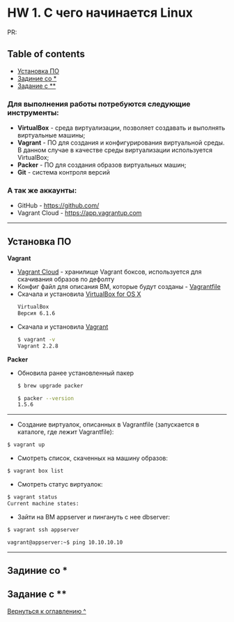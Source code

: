 # HW 1. С чего начинается Linux

PR:  

## Table of contents
- [Установка ПО]()
- [Задиние со *]()
- [Задание с **]()

### Для выполнения работы потребуются следующие инструменты:
- **VirtualBox** - среда виртуализации, позволяет создавать и выполнять виртуальные машины;
- **Vagrant** - ПО для создания и конфигурирования виртуальной среды. В данном случае в качестве среды виртуализации используется VirtualBox;
- **Packer** - ПО для создания образов виртуальных машин;
- **Git** - система контроля версий

### А так же аккаунты:
- GitHub - https://github.com/
- Vagrant Cloud - https://app.vagrantup.com

---
## Установка ПО

**Vagrant**
- [Vagrant Cloud](https://app.vagrantup.com/boxes/search) - хранилище Vagrant боксов, используется для скачивания образов по дефолту
- Конфиг файл для описания ВМ, которые будут созданы - [Vagrantfile]()
- Скачала и установила [VirtualBox for OS X](https://www.virtualbox.org/wiki/Downloads)
    ```sh
    VirtualBox
    Версия 6.1.6
    ```
- Скачала и установила [Vagrant](https://www.vagrantup.com/downloads.html)
    ```sh
    $ vagrant -v
    Vagrant 2.2.8
    ```

**Packer**
- Обновила ранее установленный пакер
    ```sh
    $ brew upgrade packer

    $ packer --version
    1.5.6
    ```

---






- Создание виртуалок, описанных в Vagrantfile (запускается в каталоге, где лежит Vagrantfile):
```sh
$ vagrant up
```
 - Смотреть список, скаченных на машину образов:
```sh
$ vagrant box list
```
 - Смотреть статус виртуалок:
```sh
$ vagrant status
Current machine states:
```
 - Зайти на ВМ appserver и пингануть с нее dbserver:
```sh
$ vagrant ssh appserver

vagrant@appserver:~$ ping 10.10.10.10
```

---




## Задиние со *

## Задание с **


[Вернуться к оглавлению ^]()


